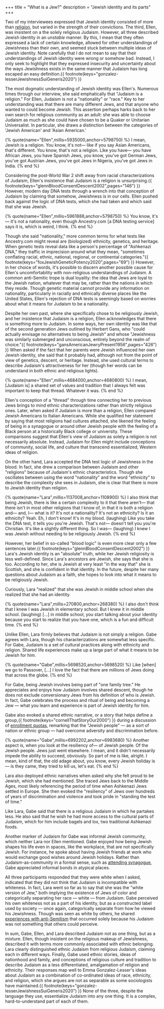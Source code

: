 +++
title = "What is a Jew?"
description = "Jewish identity and its parts"
+++

Two of my interviewees expressed that Jewish identity consisted of more than [religion](@/sections/going-to-synagogue.md), but varied in the strength of their convictions.
The third, Ellen, was insistent on a the solely religious Judaism.
However, all three described Jewish identity in an *unstable* manner.
By this, I mean that they often expressed a lack of certain knowledge, allowed for other understandings of Jewishness than their own, and seemed stuck between multiple ideas of Jewish identity.
Note carefully that I do not mean to say that their understandings of Jewish identity were wrong or somehow bad.
Instead, I only seek to highlight that they expressed insecurity and uncertainty about the ways Jewishness exists in the same manner that Judaism has long escaped an easy definition.{{ footnote(keys="gonzalez-lesserJewishnessSuiGeneris2020") }}

The most dogmatic understanding of Jewish identity was Ellen's.
Numerous times through our interview, she said emphatically that "Judaism is a religion."
For Ellen, Judaism is not a "nationality" or "race."
Key to her understanding was that there are many different Jews, and that anyone who wanted to could become Jewish.
This assertion perhaps harks back to her own search for religious community as an adult: she was able to choose Judaism as much as she could have chosen to be a Quaker or Unitarian Universalist.
In particular, she draws a distinction between the categories of 'Jewish American' and 'Asian American.'

{% quote(name="Ellen",millis=5935000,anchor=5798750) %}
I mean, Jewish is a religion. You know, it's not— like if you say Asian Americans, that's different. You know, that's not a religion. Like you have— you have African Jews, you have Spanish Jews, you know, you've got German Jews, you've got Austrian Jews, you've got Jews in Nigeria, you've got Jews in India.
{% end %}

Considering the post-World War 2 shift away from racial characterizations of Judaism, Ellen's insistence that Judaism is a religion is unsurprising.{{ footnote(keys="glennBloodConsentDescent2002",pages="146") }}
However, modern day DNA tests through a wrench into that conception of Judaism by claiming that somehow, Jewishness is in our cells.
Ellen pushed back against the logic of DNA tests, which she had taken and which said that she was Jewish.

{% quote(name="Ellen",millis=5961888,anchor=5798750) %}
You know, it's— it's not a nationality, even though Ancestry.com [a DNA testing service] says it is, which is weird, I think.
{% end %}

Though she said "nationality," more common terms for what tests like Ancestry.com might reveal are (biologized) ethnicity, genetics, and heritage.
When genetic tests reveal data like a person's percentage of "Ashkenazi DNA," they traffic in imprecision around what they mean, "sometimes conflating racial, ethnic, national, regional, or continental categories."{{ footnote(keys="foxJewishGeneticPotency2020",pages="69") }}
However, in her choice of words, it's possible to discern another possible cause for Ellen's uncomfortability with non-religious understandings of Judaism.
A common anti-Semitic trope is dual loyality: the idea that Jews are loyal to the Jewish nation, whatever that may be, rather than the nations in which they reside.
Though genetic material cannot provide any information on nationality, particularly in racially and ethnically diverse places like the United States, Ellen's rejection of DNA tests is seemingly based on worries about what it means for Judaism to be a nationality. 

Despite her own past, where she specifically chose to be religiously Jewish, and her insistence that Judaism is a religion, Ellen acknowledges that there is something more to Judaism.
In some ways, her own identity was like that of the second generation Jews outlined by Herbert Gans, who "could actually envisage no alternatives to being Jewish" and whose "Jewishness was similarly submerged and unconscious, entirely beyond the realm of choice."{{ footnote(keys="gansAmericanJewryPresent1956",pages="426") }}
When asked if the fact that her parents were Jewish influenced her own Jewish identity, she said that it probably had, although not from the point of view of genetics, descent, or heritage.
Instead, she used cultural terms to describe Judaism's attractiveness for her (though her words can be understand in both ethnic and religious lights).

{% quote(name="Ellen",millis=4684000,anchor=4680800) %}
I mean, [Judaism is] a shared set of values and tradition that I always felt was important to keep that thread. Whatever it was.
{% end %}

Ellen's conception of a "thread" through time connecting her to previous Jews brings to mind ethnic characterizations rather than strictly religious ones.
Later, when asked if Judaism is more than a religion, Ellen compared Jewish Americans to Italian Americans.
While she qualified her statement by saying that most religions had cultures attached, she likened the feeling of being in a synagogue or around other Jewish people with the feeling of a Black person at a historically Black college or university.
These comparisons suggest that Ellen's view of Judaism as solely a religion is not necessarily absolute.
Instead, Judaism for Ellen might include conceptions of community, social life, and culture that transcend essentialized, Western ideas of religion.

On the other hand, Lara accepted the DNA test logic of Jewishness in the blood.
In fact, she drew a comparison between Judaism and other "religions" because of Judaism's ethnic characteristics.
Though she oscillates between using the word "nationality" and the word "ethnicity" to describe the complexity she sees in Judaism, she is clear that there is more to Jewish identity than religion.

{% quote(name="Lara",millis=1137008,anchor=1108900) %}
I also think that being Jewish, there is like a certain complexity to it that there aren't— that there isn't in most other religions that I know of, in that it is both a religion and— and, I— what is it? It's not a nationality? It's not an ethnicity? Is it an ethnicity? Yeah. Eh, I don't know! It's in my blood. (laughing) Like you take the DNA test, it tells you you're Jewish. That's not— doesn't tell you you're Christian. It's like a slightly different thing. So I was— (laughing) I knew I was Jewish without needing to be religiously Jewish.
{% end %}

However, her belief in so-called "blood logic" is even more clear only a few sentences later.{{ footnote(keys="glennBloodConsentDescent2002") }}
Lara's Jewish identity is an "absolute" truth, while her Jewish religiosity is less well-defined.
Since Lara's ancestors are Jewish, she says that she is too.
According to her, she is Jewish at very least "in the way that" she is Scottish, and she is confident in that identity.
In the future, despite her many questions about Judaism as a faith, she hopes to look into what it means to be religiously Jewish.

Curiously, Lara "realized" that she was Jewish in middle school when she realized that she had an identity.

{% quote(name="Lara",millis=270800,anchor=268380) %}
I also don't think that I knew I was Jewish in elementary school. But I knew it in middle school. (laughing) [...] in middle school, you start talking about your identity because you start to realize that you have one, which is a fun and difficult time.
{% end %}

Unlike Ellen, Lara firmly believes that Judaism is not simply a religion.
Gabe agrees with Lara, though his characterizations are somewhat less specific.
For Gabe, Judaism is a set of cultural practices along with ethnicity and religion.
Shared life experiences make up a large part of what it means to be Jewish for him.

{% quote(name="Gabe",millis=5698520,anchor=5698520) %}
Like [when] we go to Passover, [...] I love the fact that there are millions of Jews doing that across the globe.
{% end %}

For Gabe, being Jewish involves being part of "one family tree."
He appreciates and enjoys how Judaism involves shared descent, though he does not exclude conversionary Jews from his definition of who is Jewish.
In fact, Gabe celebrates the process and ritual of being and becoming a Jew — what you learn and experience is part of Jewish identity for him.

Gabe also evoked a shared ethnic narrative, or a story that helps define a group,{{ footnote(keys="cornellThatStoryOur2000") }} during a discussion of [enrollment quotas](@/sections/model-minority.md), remarking that the "Jewish people" — as a sort of nation or ethnic group — had overcome adversity and discrimination before.

{% quote(name="Gabe",millis=6992202,anchor=6983680) %}
Another aspect is, when you look at the resiliency of— of Jewish people. Of the Jewish people. Jews just went elsewhere. I mean, and it didn't necessarily impede the ability to succeed, obviously. So part of me is like, alright. I mean, kind of that, the old adage about, you know, every Jewish holiday is— is they came, they tried to kill us, let's eat.
{% end %}

Lara also deployed ethnic narratives when asked why she felt proud to be Jewish, which she had mentioned.
She traced Jews back to the Middle Ages, most likely referencing the period of time when Ashkenazi Jews settled in Europe.
She then evoked the "resiliency" of Jews over hundreds of years of discrimination and violence and took pride in "standing the test of time."

Like Lara, Gabe said that there is a religious Judaism in which he partakes less.
He also said that he wish he had more access to the cultural parts of Judaism, which for him include bagels and lox, two traditional Ashkenazi foods.

Another marker of Judaism for Gabe was informal Jewish community, which neither Lara nor Ellen mentioned.
Gabe enjoyed how being Jewish shapes his life even in spaces, like the workplace, that are not specifically Jewish.
For instance, he spoke about having Jewish friends at work who would exchange good wishes around Jewish holidays.
Rather than Judaism-as-community in a formal sense, such as [attending synagogue](@/sections/going-to-synagogue.md), Gabe appreciated informal bonds in atypical places.

All three participants responded that they were white when I asked, indicated that they did not think that Judaism is incompatible with whiteness.
In fact, Lara went so far as to say that she was the "white version of Jew," both implying the existence of Jews of color and categorically separating her race — white — from Judaism.
Gabe perceived his own whiteness not as a part of his identity, but as a constructed label used by society — once again, categorically separate from how he viewed his Jewishness.
Though was seen as white by others, he shared [experiences with anti-Semitism](@/sections/anti-semitism.md) that occurred solely because his Judaism was not something that others could perceive.

In sum, Gabe, Ellen, and Lara described Judaism not as one thing, but as a mixture.
Ellen, though insistent on the religious makeup of Jewishness, described it with terms more commonly associated with ethnic belonging.
Lara clearly distinguished ethnic Judaism from religious Judaism, claiming each in different ways.
Finally, Gabe used ethnic stories, ideas of nationhood and family, and conceptions of religious culture and tradition to describe Judaism as a less differentiated, amalgamation of religion and ethnicity.
Their responses map well to Emma Gonzalez-Lesser's ideas about Judaism as a combination of co-ordinated ideas of race, ethnicity, and religion, which she argues are not as separable as some sociologists have maintained.{{ footnote(keys="gonzalez-lesserJewishnessSuiGeneris2020") }}
None of the three, despite the language they use, essentialize Judaism into any one thing.
It is a complex, hard-to-understand part of each of them.
